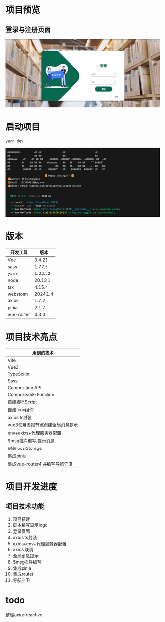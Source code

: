 # 项目预览

## 登录与注册页面

![login](./attachment/imgs/admin.jpg)

# 启动项目

```shell
yarn dev
```
![dev console](./attachment/imgs/cmd.png)

# 版本

| 开发工具     | 版本       |
|----------|----------|
| Vue      | 3.4.21   |
| sass     | 1.77.5   |
| yarn     | 1.22.22  |
| node     | 20.13.1  |
| tsx      | 4.15.4   |
| webstorm | 2024.1.4 |
| axios    | 1.7.2    |
| pinia    | 2.1.7    |
| vue-router   | 4.3.3    |


# 项目技术亮点

| 用到的技术                 |
|-----------------------|
| Vite                  |
| Vue3                  |
| TypeScript            |
| Sass                  |
| Composition API       |
| Composeable Function  |
| 自建脚本Script            |
| 自建Icon组件              |
| axios ts封装            |
| vue3使用虚拟节点创建全局消息提示    |
| env+axios+代理服务器配置     |
| $msg插件编写,提示消息         |
| 封装localStorage        |
| 集成pinia               |
| 集成vue-router4 并编写导航守卫 |


# 项目开发进度

## 项目技术功能 

1. 项目搭建
2. 脚本编写显示logo
3. 登录页面
4. axios ts封装
5. axios+env+代理服务器配置
6. axios 联调
7. 全局消息提示
8. $msg插件编写
9. 集成pinia
10. 集成router
11. 导航守卫

# todo
整理axios
reactive